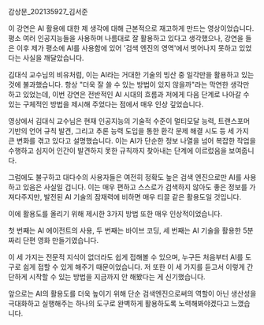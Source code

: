 감상문_202135927_김서준


이 강연은 AI 활용에 대한 제 생각에 대해 근본적으로 재고하게 만드는 영상이었습니다. 평소 여러 인공지능들을 사용하며 나름대로 잘 활용하고 있다고 생각했으나, 강연을 들은 이후 제가 평소에 AI를 사용함에 있어 '검색 엔진의 영역'에서 벗어나지 못하고 있었다는 사실을 깨달았습니다.

김대식 교수님의 비유처럼, 이는 AI라는 거대한 기술의 빙산 중 일각만을 활용하고 있는 것에 불과했습니다. 항상 "더욱 잘 쓸 수 있는 방법이 있지 않을까"라는 막연한 생각만 하고 있었는데, 이번 강연은 전반적인 AI 시대의 흐름과 저에게 다음 단계로 나아갈 수 있는 구체적인 방법을 제시해 주었다는 점에서 매우 인상 깊었습니다.


영상에서 김대식 교수님은 현재 인공지능의 기술적 수준이 멀티모달 능력, 트랜스포머 기반의 언어 규칙 발견, 그리고 추론 능력 도입을 통한 환각 문제 해결 시도 등 세 가지 큰 변화를 겪고 있다고 설명했습니다. 이는 AI가 단순한 정보 나열을 넘어 복잡한 작업을 수행하고 심지어 인간이 발견하지 못한 규칙까지 찾아내는 단계에 이르렀음을 보여줍니다.

그럼에도 불구하고 대다수의 사용자들은 여전히 정확도 높은 검색 엔진으로만 AI를 사용하고 있음은 사실일 겁니다. 이는 매우 편하고 스스로가 검색하지 않아도 좋은 정보를 가져다주지만, 발전된 AI 기술의 잠재력에 비하면 매우 티끌 같은 활용도일 것입니다.


이에 활용도를 올리기 위해 제시한 3가지 방법 또한 매우 인상적이었습니다.

첫 번째는 AI 에이전트의 사용, 두 번째는 바이브 코딩, 세 번째는 AI 기술을 활용한 5분짜리 단편 영화 만들기였습니다.

이 세 가지는 전문적 지식이 없더라도 쉽게 접해볼 수 있으며, 누구든 처음부터 AI를 도구로 쉽게 접할 수 있게 해주기 때문이었습니다. 저 또한 이 세 가지를 듣고서 이렇게 간단하게 시작할 수 있는 방법을 지금까지 안 해봤다는 게 신기했습니다.


앞으로는 AI의 활용도를 더욱 높이기 위해 단순 검색엔진으로써의 역할이 아닌 생산성을 극대화하고 실행해주는 하나의 도구로 완벽하게 활용하도록 노력해봐야겠다고 느꼈습니다.
